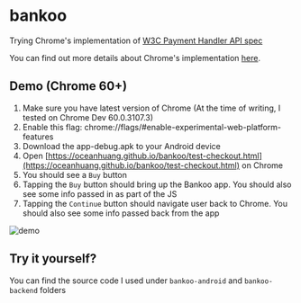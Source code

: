 # bankoo
Trying Chrome's implementation of [W3C Payment Handler API spec](https://www.w3.org/TR/payment-handler/)

You can find out more details about Chrome's implementation [here](https://g.co/payappintegration). 

## Demo (Chrome 60+)
1. Make sure you have latest version of Chrome (At the time of writing, I tested on Chrome Dev 60.0.3107.3)
2. Enable this flag: chrome://flags/#enable-experimental-web-platform-features
2. Download the app-debug.apk to your Android device
3. Open [https://oceanhuang.github.io/bankoo/test-checkout.html](https://oceanhuang.github.io/bankoo/test-checkout.html) on Chrome
4. You should see a `Buy` button
5. Tapping the `Buy` button should bring up the Bankoo app. You should also see some info passed in as part of the JS
6. Tapping the `Continue` button should navigate user back to Chrome. You should also see some info passed back from the app

![demo](https://cloud.githubusercontent.com/assets/3765458/26438312/3d930c68-40f0-11e7-93c4-93098368e263.gif)

## Try it yourself?

You can find the source code I used under `bankoo-android` and `bankoo-backend` folders
